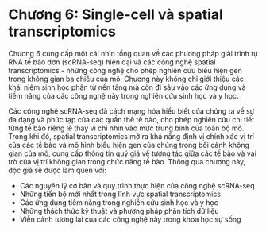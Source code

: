 # Chương 6: Single-cell và spatial transcriptomics

Chương 6 cung cấp một cái nhìn tổng quan về các phương pháp giải trình tự RNA tế bào đơn (scRNA-seq) hiện đại và các công nghệ spatial transcriptomics - những công nghệ cho phép nghiên cứu biểu hiện gen trong không gian ba chiều của mô. Chương này không chỉ giới thiệu các khái niệm sinh học phân tử nền tảng mà còn đi sâu vào các ứng dụng và tiềm năng của các công nghệ này trong nghiên cứu sinh học và y học.

Các công nghệ scRNA-seq đã cách mạng hóa hiểu biết của chúng ta về sự đa dạng và phức tạp của các quần thể tế bào, cho phép nghiên cứu chi tiết từng tế bào riêng lẻ thay vì chỉ nhìn vào mức trung bình của toàn bộ mô. Trong khi đó, spatial transcriptomics mở ra khả năng định vị chính xác vị trí của các tế bào và mô hình biểu hiện gen của chúng trong bối cảnh không gian của mô, cung cấp thông tin quý giá về tương tác giữa các tế bào và vai trò của vị trí không gian trong chức năng tế bào.
Thông qua chương này, độc giả sẽ được làm quen với:

- Các nguyên lý cơ bản và quy trình thực hiện của công nghệ scRNA-seq
- Những tiến bộ mới nhất trong lĩnh vực spatial transcriptomics
- Các ứng dụng tiềm năng trong nghiên cứu sinh học và y học
- Những thách thức kỹ thuật và phương pháp phân tích dữ liệu
- Viễn cảnh tương lai của các công nghệ này trong khoa học sự sống